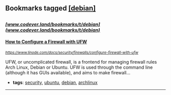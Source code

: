 ## Bookmarks tagged [[debian]](https://www.codever.land/search?q=[debian])

_<sup><sup>[www.codever.land/bookmarks/t/debian](www.codever.land/bookmarks/t/debian)</sup></sup>_
---
#### [How to Configure a Firewall with UFW](https://www.linode.com/docs/security/firewalls/configure-firewall-with-ufw)
_<sup>https://www.linode.com/docs/security/firewalls/configure-firewall-with-ufw</sup>_

UFW, or uncomplicated firewall, is a frontend for managing firewall rules Arch Linux, Debian or Ubuntu. UFW is used through the command line (although it has GUIs available), and aims to make firewall...
* **tags**: [security](../tagged/security.md), [ubuntu](../tagged/ubuntu.md), [debian](../tagged/debian.md), [archlinux](../tagged/archlinux.md)
---
